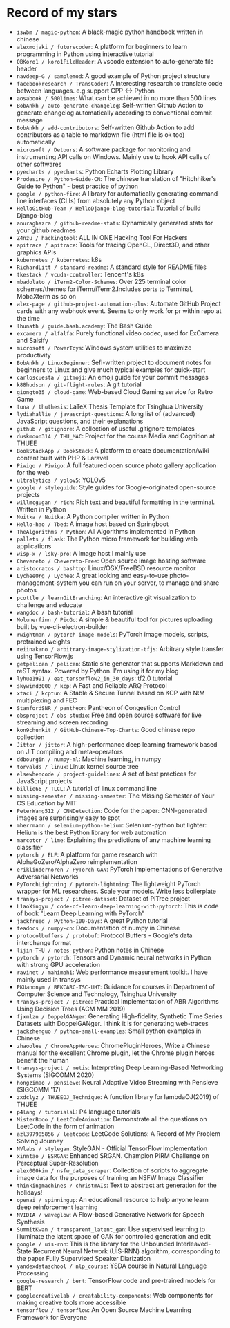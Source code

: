 # Record of my stars

- `iswbm / magic-python`: A black-magic python handbook written in chinese
- `alexmojaki / futurecoder`: A platform for beginners to learn programming in Python using interactive tutorial
- `OBKoro1 / koro1FileHeader`: A vscode extension to auto-generate file header
- `navdeep-G / samplemod`: A good example of Python project structure
- `facebookresearch / TransCoder`: A interesting research to translate code between languages. e.g.support CPP <-> Python
- `aosabook / 500lines`: What can be achieved in no more than 500 lines
- `BobAnkh / auto-generate-changelog`: Self-written Github Action to generate changelog automatically according to conventional commit message
- `BobAnkh / add-contributors`: Self-written Github Action to add contributors as a table to markdown file (html file is ok too) automatically
- `microsoft / Detours`: A software package for monitoring and instrumenting API calls on Windows. Mainly use to hook API calls of other softwares
- `pyecharts / pyecharts`: Python Echarts Plotting Library
- `Prodesire / Python-Guide-CN`: The chinese translation of "Hitchhiker's Guide to Python" - best practice of python
- `google / python-fire`: A library for automatically generating command line interfaces (CLIs) from absolutely any Python object
- `HelloGitHub-Team / HelloDjango-blog-tutorial`: Tutorial of build Django-blog
- `anuraghazra / github-readme-stats`: Dynamically generated stats for your github readmes
- `Z4nzu / hackingtool`: ALL IN ONE Hacking Tool For Hackers
- `apitrace / apitrace`: Tools for tracing OpenGL, Direct3D, and other graphics APIs
- `kubernetes / kubernetes`: k8s
- `RichardLitt / standard-readme`: A standard style for README files
- `tkestack / vcuda-controller`: Tencent's k8s
- `mbadolato / iTerm2-Color-Schemes`: Over 225 terminal color schemes/themes for iTerm/iTerm2.Includes ports to Terminal, MobaXterm as so on
- `alex-page / github-project-automation-plus`: Automate GitHub Project cards with any webhook event. Seems to only work for pr within repo at the time
- `lhunath / guide.bash.academy`: The Bash Guide
- `excamera / alfalfa`: Purely functional video codec, used for ExCamera and Salsify
- `microsoft / PowerToys`: Windows system utilities to maximize productivity
- `BobAnkh / LinuxBeginner`: Sefl-written project to document notes for beginners to Linux and give much typical examples for quick-start
- `carloscuesta / gitmoji`: An emoji guide for your commit messages
- `k88hudson / git-flight-rules`: A git tutorial
- `giongto35 / cloud-game`: Web-based Cloud Gaming service for Retro Game
- `tuna / thuthesis`: LaTeX Thesis Template for Tsinghua University
- `lydiahallie / javascript-questions`: A long list of (advanced) JavaScript questions, and their explanations
- `github / gitignore`: A collection of useful .gitignore templates
- `duskmoon314 / THU_MAC`: Project for the course Media and Cognition at THUEE
- `BookStackApp / BookStack`: A platform to create documentation/wiki content built with PHP & Laravel
- `Piwigo / Piwigo`: A full featured open source photo gallery application for the web
- `ultralytics / yolov5`: YOLOv5
- `google / styleguide`: Style guides for Google-originated open-source projects
- `willmcgugan / rich`: Rich text and beautiful formatting in the terminal. Written in Python
- `Nuitka / Nuitka`: A Python compiler written in Python
- `Hello-hao / Tbed`: A image host based on Springboot
- `TheAlgorithms / Python`: All Algorithms implemented in Python
- `pallets / flask`: The Python micro framework for building web applications
- `wisp-x / lsky-pro`: A image host I mainly use
- `Chevereto / Chevereto-Free`: Open source image hosting software
- `aristocratos / bashtop`: Linux/OSX/FreeBSD resource monitor
- `LycheeOrg / Lychee`: A great looking and easy-to-use photo-management-system you can run on your server, to manage and share photos
- `pcottle / learnGitBranching`: An interactive git visualization to challenge and educate
- `wangdoc / bash-tutorial`: A bash tutorial
- `Molunerfinn / PicGo`: A simple & beautiful tool for pictures uploading built by vue-cli-electron-builder
- `rwightman / pytorch-image-models`: PyTorch image models, scripts, pretrained weights
- `reiinakano / arbitrary-image-stylization-tfjs`: Arbitrary style transfer using TensorFlow.js
- `getpelican / pelican`: Static site generator that supports Markdown and reST syntax. Powered by Python. I'm using it for my blog
- `lyhue1991 / eat_tensorflow2_in_30_days`: tf2.0 tutorial
- `skywind3000 / kcp`: A Fast and Reliable ARQ Protocol
- `xtaci / kcptun`: A Stable & Secure Tunnel based on KCP with N:M multiplexing and FEC
- `StanfordSNR / pantheon`: Pantheon of Congestion Control
- `obsproject / obs-studio`: Free and open source software for live streaming and screen recording
- `kon9chunkit / GitHub-Chinese-Top-Charts`: Good chinese repo collection
- `Jittor / jittor`: A high-performance deep learning framework based on JIT compiling and meta-operators
- `ddbourgin / numpy-ml`: Machine learning, in numpy
- `torvalds / linux`: Linux kernel source tree
- `elsewhencode / project-guidelines`: A set of best practices for JavaScript projects
- `billie66 / TLCL`: A tutorial of linux command line
- `missing-semester / missing-semester`: The Missing Semester of Your CS Education by MIT
- `PeterWang512 / CNNDetection`: Code for the paper: CNN-generated images are surprisingly easy to spot
- `mherrmann / selenium-python-helium`: Selenium-python but lighter: Helium is the best Python library for web automation
- `marcotcr / lime`: Explaining the predictions of any machine learning classifier
- `pytorch / ELF`: A platform for game research with AlphaGoZero/AlphaZero reimplementation
- `eriklindernoren / PyTorch-GAN`: PyTorch implementations of Generative Adversarial Networks
- `PyTorchLightning / pytorch-lightning`: The lightweight PyTorch wrapper for ML researchers. Scale your models. Write less boilerplate
- `transys-project / pitree-dataset`: Dataset of PiTree project
- `L1aoXingyu / code-of-learn-deep-learning-with-pytorch`: This is code of book "Learn Deep Learning with PyTorch"
- `jackfrued / Python-100-Days`: A great Python tutorial
- `teadocs / numpy-cn`: Documentation of numpy in Chinese
- `protocolbuffers / protobuf`: Protocol Buffers - Google's data interchange format
- `lijin-THU / notes-python`: Python notes in Chinese
- `pytorch / pytorch`: Tensors and Dynamic neural networks in Python with strong GPU acceleration
- `ravinet / mahimahi`: Web performance measurement toolkit. I have mainly used in transys
- `PKUanonym / REKCARC-TSC-UHT`: Guidance for courses in Department of Computer Science and Technology, Tsinghua University
- `transys-project / pitree`: Practical Implementation of ABR Algorithms Using Decision Trees (ACM MM 2019)
- `fjxmlzn / DoppelGANger`: Generating High-fidelity, Synthetic Time Series Datasets with DoppelGANger. I think it is for generating web-traces
- `jackzhenguo / python-small-examples`: Small python examples in Chinese
- `zhaoolee / ChromeAppHeroes`: ChromePluginHeroes, Write a Chinese manual for the excellent Chrome plugin, let the Chrome plugin heroes benefit the human
- `transys-project / metis`: Interpreting Deep Learning-Based Networking Systems (SIGCOMM 2020)
- `hongzimao / pensieve`: Neural Adaptive Video Streaming with Pensieve (SIGCOMM '17)
- `zxdclyz / THUEEOJ_Technique`: A function library for lambdaOJ(2019) of THUEE
- `p4lang / tutorials`L: P4 language tutorials
- `MisterBooo / LeetCodeAnimation`: Demonstrate all the questions on LeetCode in the form of animation
- `azl397985856 / leetcode`: LeetCode Solutions: A Record of My Problem Solving Journey
- `NVlabs / stylegan`: StyleGAN - Official TensorFlow Implementation
- `xinntao / ESRGAN`: Enhanced SRGAN. Champion PIRM Challenge on Perceptual Super-Resolution
- `alex000kim / nsfw_data_scraper`: Collection of scripts to aggregate image data for the purposes of training an NSFW Image Classifier
- `thinkingmachines / christmAIs`: Text to abstract art generation for the holidays!
- `openai / spinningup`: An educational resource to help anyone learn deep reinforcement learning
- `NVIDIA / waveglow`: A Flow-based Generative Network for Speech Synthesis
- `SummitKwan / transparent_latent_gan`: Use supervised learning to illuminate the latent space of GAN for controlled generation and edit
- `google / uis-rnn`: This is the library for the Unbounded Interleaved-State Recurrent Neural Network (UIS-RNN) algorithm, corresponding to the paper Fully Supervised Speaker Diarization
- `yandexdataschool / nlp_course`: YSDA course in Natural Language Processing
- `google-research / bert`: TensorFlow code and pre-trained models for BERT
- `googlecreativelab / creatability-components`: Web components for making creative tools more accessible
- `tensorflow / tensorflow`: An Open Source Machine Learning Framework for Everyone
